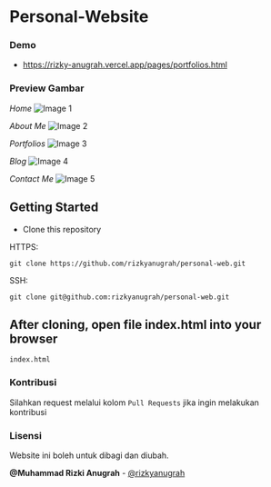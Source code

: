 # Personal-Website

### Demo

- https://rizky-anugrah.vercel.app/pages/portfolios.html

### Preview Gambar

_Home_
![Image 1](https://imgur.com/XUa7abT.png)

_About Me_
![Image 2](https://imgur.com/Gvmhzs7.png)

_Portfolios_
![Image 3](https://imgur.com/XMmmFi1.png)

_Blog_
![Image 4](https://imgur.com/wXaf3HC.png)

_Contact Me_
![Image 5](https://imgur.com/kpUHu7R.png)

## Getting Started

- Clone this repository

HTTPS:

```
git clone https://github.com/rizkyanugrah/personal-web.git
```

SSH:

```
git clone git@github.com:rizkyanugrah/personal-web.git
```

## After cloning, open file index.html into your browser

```
index.html
```

### Kontribusi

Silahkan request melalui kolom `Pull Requests` jika ingin melakukan kontribusi

### Lisensi

Website ini boleh untuk dibagi dan diubah.

**@Muhammad Rizki Anugrah** - [@rizkyanugrah](https://github.com/rizkyanugrah)
